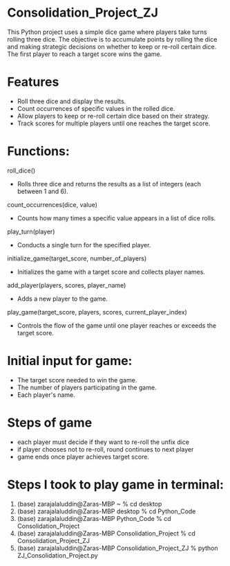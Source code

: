 # Consolidation_Project_ZJ
 
This Python project uses a simple dice game where players take turns rolling three dice. The objective is to accumulate points by rolling the dice and making strategic decisions on whether to keep or re-roll certain dice. The first player to reach a target score wins the game.

# Features
- Roll three dice and display the results.
- Count occurrences of specific values in the rolled dice.
- Allow players to keep or re-roll certain dice based on their strategy.
- Track scores for multiple players until one reaches the target score.

# Functions: 
roll_dice()
- Rolls three dice and returns the results as a list of integers (each between 1 and 6).

count_occurrences(dice, value)
- Counts how many times a specific value appears in a list of dice rolls.

play_turn(player)
- Conducts a single turn for the specified player.

initialize_game(target_score, number_of_players)
- Initializes the game with a target score and collects player names.

add_player(players, scores, player_name)
- Adds a new player to the game.

play_game(target_score, players, scores, current_player_index)
- Controls the flow of the game until one player reaches or exceeds the target score.

# Initial input for game:
- The target score needed to win the game.
- The number of players participating in the game.
- Each player's name.

# Steps of game
- each player must decide if they want to re-roll the unfix dice 
- if player chooses not to re-roll, round continues to next player
- game ends once player achieves target score. 

# Steps I took to play game in terminal:
1. (base) zarajalaluddin@Zaras-MBP ~ % cd desktop
2. (base) zarajalaluddin@Zaras-MBP desktop % cd Python_Code
3. (base) zarajalaluddin@Zaras-MBP Python_Code % cd Consolidation_Project
4. (base) zarajalaluddin@Zaras-MBP Consolidation_Project % cd Consolidation_Project_ZJ
5. (base) zarajalaluddin@Zaras-MBP Consolidation_Project_ZJ % python  ZJ_Consolidation_Project.py
